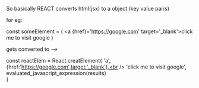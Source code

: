 So basically REACT converts html(jsx) to a object (key value pairs)

for eg: 

const someElement = (
<a {href}='https://google.com' target='_blank'>click me to visit google</a>
)

gets converted to -->

const reactElem = React.creatElement{
    'a',<br />
    {href:'https://google.com',target:'_blank'},<br />
    'click me to visit google',<br />
     evaluated_javascript_expression(results)<br />
}
